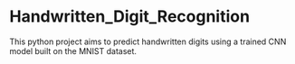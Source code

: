 # Handwritten_Digit_Recognition
This python project aims to predict handwritten digits using a trained CNN model built on the MNIST dataset.
